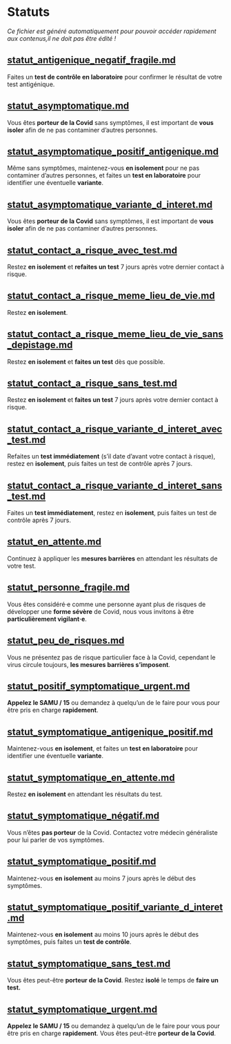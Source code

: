 
# Statuts

*Ce fichier est généré automatiquement pour pouvoir accéder rapidement aux contenus,il ne doit pas être édité !*


## [statut_antigenique_negatif_fragile.md](statut_antigenique_negatif_fragile.md)

Faites un **test de contrôle en laboratoire** pour confirmer le résultat de votre test antigénique.



## [statut_asymptomatique.md](statut_asymptomatique.md)

Vous êtes **porteur de la Covid** sans symptômes, il est important de **vous isoler** afin de ne pas contaminer d’autres personnes.



## [statut_asymptomatique_positif_antigenique.md](statut_asymptomatique_positif_antigenique.md)

Même sans symptômes, maintenez-vous **en isolement** pour ne pas contaminer d’autres personnes, et faites un **test en laboratoire** pour identifier une éventuelle **variante**.


## [statut_asymptomatique_variante_d_interet.md](statut_asymptomatique_variante_d_interet.md)

Vous êtes **porteur de la Covid** sans symptômes, il est important de **vous isoler** afin de ne pas contaminer d’autres personnes.



## [statut_contact_a_risque_avec_test.md](statut_contact_a_risque_avec_test.md)

Restez **en isolement** et **refaites un test** 7 jours après votre dernier contact à risque.



## [statut_contact_a_risque_meme_lieu_de_vie.md](statut_contact_a_risque_meme_lieu_de_vie.md)

Restez **en isolement**.



## [statut_contact_a_risque_meme_lieu_de_vie_sans_depistage.md](statut_contact_a_risque_meme_lieu_de_vie_sans_depistage.md)

Restez **en isolement** et **faites un test** dès que possible.



## [statut_contact_a_risque_sans_test.md](statut_contact_a_risque_sans_test.md)

Restez **en isolement** et **faites un test** 7 jours après votre dernier contact à risque.



## [statut_contact_a_risque_variante_d_interet_avec_test.md](statut_contact_a_risque_variante_d_interet_avec_test.md)

Refaites un **test immédiatement** (s’il date d’avant votre contact à risque), restez en **isolement**, puis faites un test de contrôle après 7 jours.


## [statut_contact_a_risque_variante_d_interet_sans_test.md](statut_contact_a_risque_variante_d_interet_sans_test.md)

Faites un **test immédiatement**, restez en **isolement**, puis faites un test de contrôle après 7 jours.



## [statut_en_attente.md](statut_en_attente.md)

Continuez à appliquer les **mesures barrières** en attendant les résultats de votre test.



## [statut_personne_fragile.md](statut_personne_fragile.md)

Vous êtes considéré·e comme une personne ayant plus de risques de développer une **forme sévère** de Covid, nous vous invitons à être **particulièrement vigilant·e**.



## [statut_peu_de_risques.md](statut_peu_de_risques.md)

Vous ne présentez pas de risque particulier face à la Covid, cependant le virus circule toujours, **les mesures barrières s’imposent**.



## [statut_positif_symptomatique_urgent.md](statut_positif_symptomatique_urgent.md)

**Appelez le SAMU / 15** ou demandez à quelqu’un de le faire pour vous pour être pris en charge **rapidement**.



## [statut_symptomatique_antigenique_positif.md](statut_symptomatique_antigenique_positif.md)

Maintenez-vous **en isolement**, et faites un **test en laboratoire** pour identifier une éventuelle **variante**.


## [statut_symptomatique_en_attente.md](statut_symptomatique_en_attente.md)

Restez **en isolement** en attendant les résultats du test.



## [statut_symptomatique_négatif.md](statut_symptomatique_négatif.md)

Vous n’êtes **pas porteur** de la Covid. Contactez votre médecin généraliste pour lui parler de vos symptômes.



## [statut_symptomatique_positif.md](statut_symptomatique_positif.md)

Maintenez-vous **en isolement** au moins 7 jours après le début des symptômes.



## [statut_symptomatique_positif_variante_d_interet.md](statut_symptomatique_positif_variante_d_interet.md)

Maintenez-vous **en isolement** au moins 10 jours après le début des symptômes, puis faites un **test de contrôle**.



## [statut_symptomatique_sans_test.md](statut_symptomatique_sans_test.md)

Vous êtes peut-être **porteur de la Covid**. Restez **isolé** le temps de **faire un test.**



## [statut_symptomatique_urgent.md](statut_symptomatique_urgent.md)

**Appelez le SAMU / 15** ou demandez à quelqu’un de le faire pour vous pour être pris en charge **rapidement**. Vous êtes peut-être **porteur de la Covid**.


